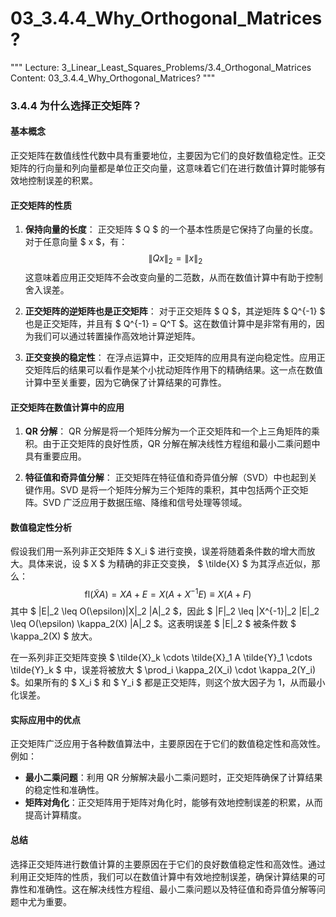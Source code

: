 # 03_3.4.4_Why_Orthogonal_Matrices?

"""
Lecture: 3_Linear_Least_Squares_Problems/3.4_Orthogonal_Matrices
Content: 03_3.4.4_Why_Orthogonal_Matrices?
"""

### 3.4.4 为什么选择正交矩阵？

#### 基本概念
正交矩阵在数值线性代数中具有重要地位，主要因为它们的良好数值稳定性。正交矩阵的行向量和列向量都是单位正交向量，这意味着它们在进行数值计算时能够有效地控制误差的积累。

#### 正交矩阵的性质

1. **保持向量的长度**：
   正交矩阵 $ Q $ 的一个基本性质是它保持了向量的长度。对于任意向量 $ x $，有：
   $$
   \|Qx\|_2 = \|x\|_2
   $$
   这意味着应用正交矩阵不会改变向量的二范数，从而在数值计算中有助于控制舍入误差。

2. **正交矩阵的逆矩阵也是正交矩阵**：
   对于正交矩阵 $ Q $，其逆矩阵 $ Q^{-1} $ 也是正交矩阵，并且有 $ Q^{-1} = Q^T $。这在数值计算中是非常有用的，因为我们可以通过转置操作高效地计算逆矩阵。

3. **正交变换的稳定性**：
   在浮点运算中，正交矩阵的应用具有逆向稳定性。应用正交矩阵后的结果可以看作是某个小扰动矩阵作用下的精确结果。这一点在数值计算中至关重要，因为它确保了计算结果的可靠性。

#### 正交矩阵在数值计算中的应用

1. **QR 分解**：
   QR 分解是将一个矩阵分解为一个正交矩阵和一个上三角矩阵的乘积。由于正交矩阵的良好性质，QR 分解在解决线性方程组和最小二乘问题中具有重要应用。

2. **特征值和奇异值分解**：
   正交矩阵在特征值和奇异值分解（SVD）中也起到关键作用。SVD 是将一个矩阵分解为三个矩阵的乘积，其中包括两个正交矩阵。SVD 广泛应用于数据压缩、降维和信号处理等领域。

#### 数值稳定性分析

假设我们用一系列非正交矩阵 $ X_i $ 进行变换，误差将随着条件数的增大而放大。具体来说，设 $ X $ 为精确的非正交变换， $ \tilde{X} $ 为其浮点近似，那么：
$$
\text{fl}(\tilde{X}A) = XA + E = X(A + X^{-1}E) \equiv X(A + F)
$$
其中 $ \|E\|_2 \leq O(\epsilon)\|X\|_2 \|A\|_2 $，因此 $ \|F\|_2 \leq \|X^{-1}\|_2 \|E\|_2 \leq O(\epsilon) \kappa_2(X) \|A\|_2 $。这表明误差 $ \|E\|_2 $ 被条件数 $ \kappa_2(X) $ 放大。

在一系列非正交矩阵变换 $ \tilde{X}_k \cdots \tilde{X}_1 A \tilde{Y}_1 \cdots \tilde{Y}_k $ 中，误差将被放大 $ \prod_i \kappa_2(X_i) \cdot \kappa_2(Y_i) $。如果所有的 $ X_i $ 和 $ Y_i $ 都是正交矩阵，则这个放大因子为 1，从而最小化误差。

#### 实际应用中的优点

正交矩阵广泛应用于各种数值算法中，主要原因在于它们的数值稳定性和高效性。例如：

- **最小二乘问题**：利用 QR 分解解决最小二乘问题时，正交矩阵确保了计算结果的稳定性和准确性。
- **矩阵对角化**：正交矩阵用于矩阵对角化时，能够有效地控制误差的积累，从而提高计算精度。

#### 总结

选择正交矩阵进行数值计算的主要原因在于它们的良好数值稳定性和高效性。通过利用正交矩阵的性质，我们可以在数值计算中有效地控制误差，确保计算结果的可靠性和准确性。这在解决线性方程组、最小二乘问题以及特征值和奇异值分解等问题中尤为重要。